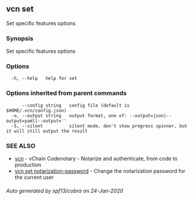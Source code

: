 ## vcn set

Set specific features options

### Synopsis

Set specific features options

### Options

```
  -h, --help   help for set
```

### Options inherited from parent commands

```
      --config string   config file (default is $HOME/.vcn/config.json)
  -o, --output string   output format, one of: --output=json|--output=yaml|--output=''
  -S, --silent          silent mode, don't show progress spinner, but it will still output the result
```

### SEE ALSO

* [vcn](vcn.md)	 - vChain Codenotary - Notarize and authenticate, from code to production
* [vcn set notarization-password](vcn_set_notarization-password.md)	 - Change the notarization password for the current user

###### Auto generated by spf13/cobra on 24-Jan-2020
